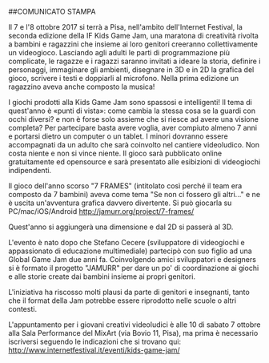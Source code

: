 ##COMUNICATO STAMPA

Il 7 e l'8 ottobre 2017 si terrà a Pisa, nell'ambito dell'Internet Festival, la seconda edizione della IF Kids Game Jam, una maratona di creatività rivolta a bambini e ragazzini che insieme ai loro genitori creeranno collettivamente un videogioco.
Lasciando agli adulti le parti di programmazione più complicate, le ragazze e i ragazzi saranno invitati a ideare la storia, definire i personaggi, immaginare gli ambienti, disegnare in 3D e in 2D la grafica del gioco, scrivere i testi e doppiarli al microfono. Nella prima edizione un ragazzino aveva anche composto la musica!

I giochi prodotti alla Kids Game Jam sono spassosi e intelligenti! Il tema di quest'anno è «punti di vista»: come cambia la stessa cosa se la guardi con occhi diversi? e non è forse solo assieme che si riesce ad avere una visione completa?
Per partecipare basta avere voglia, aver compiuto almeno 7 anni e portarsi dietro un computer o un tablet. I minori dovranno essere accompagnati da un adulto che sarà coinvolto nel cantiere videoludico.
Non costa niente e non si vince niente. Il gioco sarà pubblicato online gratuitamente ed opensource e sarà presentato alle esibizioni di videogiochi indipendenti.

Il gioco dell'anno scorso "7 FRAMES" (intitolato così perché il team era composto da 7 bambini) aveva come tema "Se non ci fossero gli altri..." e ne è uscita un'avventura grafica davvero divertente. Si può giocarla su PC/mac/iOS/Android <http://jamurr.org/project/7-frames/>

Quest'anno si aggiungerà una dimensione e dal 2D si passerà al 3D.

L'evento è nato dopo che Stefano Cecere (sviluppatore di videogiochi e appassionato di educazione multimediale) partecipò con suo figlio ad una Global Game Jam due anni fa. Coinvolgendo amici sviluppatori e designers si è formato il progetto "JAMURR" per dare un po' di coordinazione ai giochi e alle storie create dai bambini insieme ai propri genitori.

L'iniziativa ha riscosso molti plausi da parte di genitori e insegnanti, tanto che il format della Jam potrebbe essere riprodotto nelle scuole o altri contesti.

L'appuntamento per i giovani creativi videoludici è alle 10 di sabato 7 ottobre alla Sala Performance del MixArt (via Bovio 11, Pisa), ma prima è necessario iscriversi seguendo le indicazioni che si trovano qui: <http://www.internetfestival.it/eventi/kids-game-jam/>
